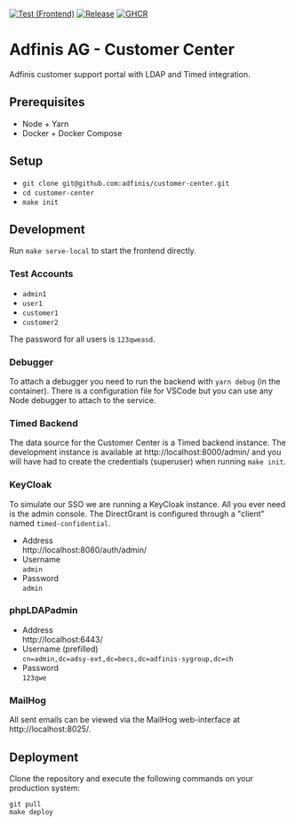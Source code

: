 [![Test (Frontend)](https://github.com/adfinis/customer-center/actions/workflows/test-frontend.yml/badge.svg?branch=main)](https://github.com/adfinis/customer-center/actions/workflows/test-frontend.yml)
[![Release](https://github.com/adfinis/customer-center/actions/workflows/release.yml/badge.svg?branch=main)](https://github.com/adfinis/customer-center/actions/workflows/release.yml)
[![GHCR](https://github.com/adfinis/customer-center/actions/workflows/release-container-image.yaml/badge.svg)](https://github.com/adfinis/customer-center/actions/workflows/release-container-image.yaml)

# Adfinis AG - Customer Center

Adfinis customer support portal with LDAP and Timed integration.

## Prerequisites

* Node + Yarn
* Docker + Docker Compose

## Setup

* `git clone git@github.com:adfinis/customer-center.git`
* `cd customer-center`
* `make init`

## Development

Run `make serve-local` to start the frontend directly.

### Test Accounts
* `admin1`
* `user1`
* `customer1`
* `customer2`

The password for all users is `123qweasd`.

### Debugger
To attach a debugger you need to run the backend with `yarn debug` (in the container). There is a configuration file for VSCode but you can use any Node debugger to attach to the service.

### Timed Backend
The data source for the Customer Center is a Timed backend instance. The development instance is available at http://localhost:8000/admin/ and you will have had to create the credentials (superuser) when running `make init`.

### KeyCloak
To simulate our SSO we are running a KeyCloak instance. All you ever need is the admin console. The DirectGrant is configured through a "client" named `timed-confidential`.
* Address  
  http://localhost:8080/auth/admin/
* Username  
  `admin`
* Password  
  `admin`

### phpLDAPadmin
* Address  
  http://localhost:6443/
* Username (prefilled)  
  `cn=admin,dc=adsy-ext,dc=becs,dc=adfinis-sygroup,dc=ch`
* Password  
  `123qwe`

### MailHog
All sent emails can be viewed via the MailHog web-interface at http://localhost:8025/.

## Deployment

Clone the repository and execute the following commands on your production system:

```
git pull
make deploy
```
